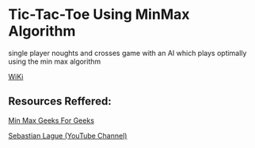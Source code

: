 <h1>Tic-Tac-Toe Using MinMax Algorithm</h1>

single player noughts and crosses game with an AI which plays optimally using the min max algorithm


<a href="https://en.m.wikipedia.org/wiki/Minimax">WiKi</a>

<h2>Resources Reffered:</h2>

<a href="https://www.geeksforgeeks.org/minimax-algorithm-in-game-theory-set-1-introduction/">Min Max Geeks For Geeks</a>

<a href="https://www.youtube.com/watch?v=l-hh51ncgDI">Sebastian Lague (YouTube Channel)</a>
